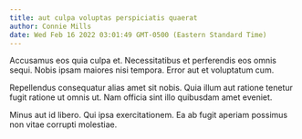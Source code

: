 ```yaml
---
title: aut culpa voluptas perspiciatis quaerat
author: Connie Mills
date: Wed Feb 16 2022 03:01:49 GMT-0500 (Eastern Standard Time)
---
```

Accusamus eos quia culpa et. Necessitatibus et perferendis eos omnis sequi. Nobis ipsam maiores nisi tempora. Error aut et voluptatum cum.

 Repellendus consequatur alias amet sit nobis. Quia illum aut ratione tenetur fugit ratione ut omnis ut. Nam officia sint illo quibusdam amet eveniet.

 Minus aut id libero. Qui ipsa exercitationem. Ea ab fugit aperiam possimus non vitae corrupti molestiae.